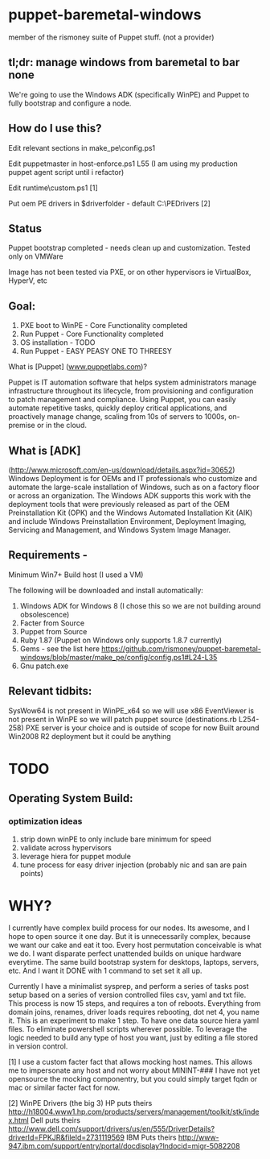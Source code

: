 puppet-baremetal-windows
========================

member of the rismoney suite of Puppet stuff. (not a provider)

## tl;dr: manage windows from baremetal to bar none

We're going to use the Windows ADK (specifically WinPE) and Puppet to fully bootstrap and configure a node.


## How do I use this?
Edit relevant sections in make_pe\config.ps1

Edit puppetmaster in host-enforce.ps1 L55 (I am using my production puppet agent script until i refactor)

Edit runtime\custom.ps1 [1]

Put oem PE drivers in $driverfolder - default C:\PEDrivers [2]


## Status
Puppet bootstrap completed - needs clean up and customization.  Tested only on VMWare

Image has not been tested via PXE, or on other hypervisors ie VirtualBox, HyperV, etc

## Goal:
1. PXE boot to WinPE - Core Functionality completed
2. Run Puppet - Core Functionality completed
3. OS installation - TODO
4. Run Puppet - EASY PEASY ONE TO THREESY


What is [Puppet] (www.puppetlabs.com)? 

Puppet is IT automation software that helps system administrators manage infrastructure throughout its lifecycle, from provisioning and configuration to patch management and compliance. Using Puppet, you can easily automate repetitive tasks, quickly deploy critical applications, and proactively manage change, scaling from 10s of servers to 1000s, on-premise or in the cloud.

## What is [ADK] 
(http://www.microsoft.com/en-us/download/details.aspx?id=30652)
Windows Deployment is for OEMs and IT professionals who customize and automate the large-scale installation of Windows, such as on a factory floor or across an organization. The Windows ADK supports this work with the deployment tools that were previously released as part of the OEM Preinstallation Kit (OPK) and the Windows Automated Installation Kit (AIK) and include Windows Preinstallation Environment, Deployment Imaging, Servicing and Management, and Windows System Image Manager. 

## Requirements - 
Minimum Win7+ Build host (I used a VM)

The following will be downloaded and install automatically:
1. Windows ADK for Windows 8 (I chose this so we are not building around obsolescence)
2. Facter from Source
3. Puppet from Source
4. Ruby 1.87 (Puppet on Windows only supports 1.8.7 currently)
5. Gems - see the list here https://github.com/rismoney/puppet-baremetal-windows/blob/master/make_pe/config/config.ps1#L24-L35
6. Gnu patch.exe

## Relevant tidbits:
SysWow64 is not present in WinPE_x64 so we will use x86
EventViewer is not present in WinPE so we will patch puppet source (destinations.rb L254-258)
PXE server is your choice and is outside of scope for now
Built around Win2008 R2 deployment but it could be anything


# TODO 

## Operating System Build:

### optimization ideas
1. strip down winPE to only include bare minimum for speed
2. validate across hypervisors
3. leverage hiera for puppet module
4. tune process for easy driver injection (probably nic and san are pain points)


# WHY?
I currently have complex build process for our nodes.  Its awesome, and I hope to open source it one day.
But it is unnecessarily complex, because we want our cake and eat it too.  Every host permutation conceivable
is what we do.  I want disparate perfect unattended builds on unique hardware everytime.
The same build bootstrap system for desktops, laptops, servers, etc.  And I want it DONE with 1 command to set 
set it all up.  

Currently I have a minimalist sysprep, and perform a series of tasks post setup based on a series of 
version controlled files csv, yaml and txt file.  This process is now 15 steps, and requires a ton of reboots.
Everything from domain joins, renames, driver loads requires rebooting, dot net 4, you name it.
This is an experiment to make 1 step.  To have one data source hiera yaml files.  To eliminate powershell scripts
wherever possible.  To leverage the logic needed to build any type of host you want, just by editing a file
stored in version control.

[1] I use a custom facter fact that allows mocking host names.  This allows me to impersonate any host and not worry about MININT-###
I have not yet opensource the mocking componentry, but you could simply target fqdn or mac or similar facter fact for now.

[2] WinPE Drivers (the big 3)
HP puts theirs  http://h18004.www1.hp.com/products/servers/management/toolkit/stk/index.html
Dell puts theirs http://www.dell.com/support/drivers/us/en/555/DriverDetails?driverId=FPKJR&fileId=2731119569
IBM Puts theirs http://www-947.ibm.com/support/entry/portal/docdisplay?lndocid=migr-5082208
